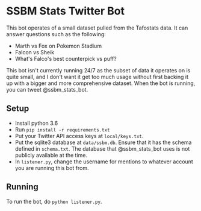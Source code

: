 # SSBM Stats Twitter Bot

This bot operates of a small dataset pulled from the Tafostats data. It can answer questions such
as the following:

- Marth vs Fox on Pokemon Stadium
- Falcon vs Sheik
- What's Falco's best counterpick vs puff?

This bot isn't currently running 24/7 as the subset of data it operates on is quite small, and
I don't want it get too much usage without first backing it up with a bigger and more comprehensive
dataset. When the bot is running, you can tweet @ssbm_stats_bot.

## Setup

- Install python 3.6
- Run `pip install -r requirements.txt`
- Put your Twitter API access keys at `local/keys.txt`.
- Put the sqlite3 database at `data/ssbm.db`. Ensure that it has the schema defined in
`schema.txt`. The database that @ssbm_stats_bot uses is not publicly available at the time.
- In `listener.py`, change the username for mentions to whatever account you are running this bot from.

## Running
To run the bot, do `python listener.py`.
